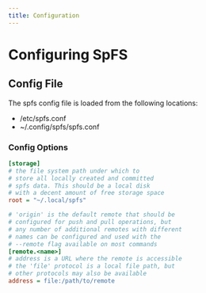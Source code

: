 ```yaml
---
title: Configuration
---
```


# Configuring SpFS

## Config File

The spfs config file is loaded from the following locations:
- /etc/spfs.conf
- ~/.config/spfs/spfs.conf

### Config Options

```ini
[storage]
# the file system path under which to
# store all locally created and committed
# spfs data. This should be a local disk
# with a decent amount of free storage space
root = "~/.local/spfs"

# 'origin' is the default remote that should be
# configured for push and pull operations, but
# any number of additional remotes with different
# names can be configured and used with the
# --remote flag available on most commands
[remote.<name>]
# address is a URL where the remote is accessible
# the 'file' protocol is a local file path, but
# other protocols may also be available
address = file:/path/to/remote
```

